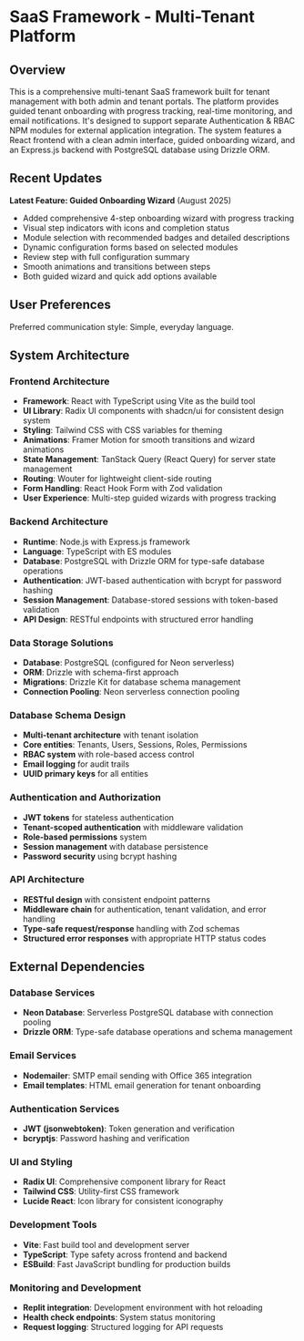 # SaaS Framework - Multi-Tenant Platform

## Overview

This is a comprehensive multi-tenant SaaS framework built for tenant management with both admin and tenant portals. The platform provides guided tenant onboarding with progress tracking, real-time monitoring, and email notifications. It's designed to support separate Authentication & RBAC NPM modules for external application integration. The system features a React frontend with a clean admin interface, guided onboarding wizard, and an Express.js backend with PostgreSQL database using Drizzle ORM.

## Recent Updates

**Latest Feature: Guided Onboarding Wizard** (August 2025)
- Added comprehensive 4-step onboarding wizard with progress tracking
- Visual step indicators with icons and completion status
- Module selection with recommended badges and detailed descriptions
- Dynamic configuration forms based on selected modules
- Review step with full configuration summary
- Smooth animations and transitions between steps
- Both guided wizard and quick add options available

## User Preferences

Preferred communication style: Simple, everyday language.

## System Architecture

### Frontend Architecture
- **Framework**: React with TypeScript using Vite as the build tool
- **UI Library**: Radix UI components with shadcn/ui for consistent design system
- **Styling**: Tailwind CSS with CSS variables for theming
- **Animations**: Framer Motion for smooth transitions and wizard animations
- **State Management**: TanStack Query (React Query) for server state management
- **Routing**: Wouter for lightweight client-side routing
- **Form Handling**: React Hook Form with Zod validation
- **User Experience**: Multi-step guided wizards with progress tracking

### Backend Architecture
- **Runtime**: Node.js with Express.js framework
- **Language**: TypeScript with ES modules
- **Database**: PostgreSQL with Drizzle ORM for type-safe database operations
- **Authentication**: JWT-based authentication with bcrypt for password hashing
- **Session Management**: Database-stored sessions with token-based validation
- **API Design**: RESTful endpoints with structured error handling

### Data Storage Solutions
- **Database**: PostgreSQL (configured for Neon serverless)
- **ORM**: Drizzle with schema-first approach
- **Migrations**: Drizzle Kit for database schema management
- **Connection Pooling**: Neon serverless connection pooling

### Database Schema Design
- **Multi-tenant architecture** with tenant isolation
- **Core entities**: Tenants, Users, Sessions, Roles, Permissions
- **RBAC system** with role-based access control
- **Email logging** for audit trails
- **UUID primary keys** for all entities

### Authentication and Authorization
- **JWT tokens** for stateless authentication
- **Tenant-scoped authentication** with middleware validation
- **Role-based permissions** system
- **Session management** with database persistence
- **Password security** using bcrypt hashing

### API Architecture
- **RESTful design** with consistent endpoint patterns
- **Middleware chain** for authentication, tenant validation, and error handling
- **Type-safe request/response** handling with Zod schemas
- **Structured error responses** with appropriate HTTP status codes

## External Dependencies

### Database Services
- **Neon Database**: Serverless PostgreSQL database with connection pooling
- **Drizzle ORM**: Type-safe database operations and schema management

### Email Services
- **Nodemailer**: SMTP email sending with Office 365 integration
- **Email templates**: HTML email generation for tenant onboarding

### Authentication Services
- **JWT (jsonwebtoken)**: Token generation and verification
- **bcryptjs**: Password hashing and verification

### UI and Styling
- **Radix UI**: Comprehensive component library for React
- **Tailwind CSS**: Utility-first CSS framework
- **Lucide React**: Icon library for consistent iconography

### Development Tools
- **Vite**: Fast build tool and development server
- **TypeScript**: Type safety across frontend and backend
- **ESBuild**: Fast JavaScript bundling for production builds

### Monitoring and Development
- **Replit integration**: Development environment with hot reloading
- **Health check endpoints**: System status monitoring
- **Request logging**: Structured logging for API requests